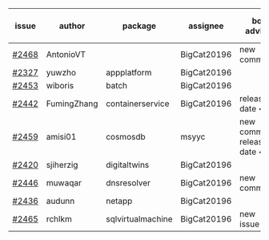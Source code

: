 | issue | author | package | assignee | bot advice | created date of issue | target release date | date from target |
| ------ | ------ | ------ | ------ | ------ | ------ | ------ | :-----: |
| [#2468](https://github.com/Azure/sdk-release-request/issues/2468) | AntonioVT |   | BigCat20196 | new comment.  <br> | 02-18 | 03-07 |   |
| [#2327](https://github.com/Azure/sdk-release-request/issues/2327) | yuwzho | appplatform | BigCat20196 |   | 12-22 | 01-17 |   |
| [#2453](https://github.com/Azure/sdk-release-request/issues/2453) | wiboris | batch | BigCat20196 |   | 02-16 | 03-02 |   |
| [#2442](https://github.com/Azure/sdk-release-request/issues/2442) | FumingZhang | containerservice | BigCat20196 |   release date < 2 ! <br> | 02-14 | 02-21 | 1 |
| [#2459](https://github.com/Azure/sdk-release-request/issues/2459) | amisi01 | cosmosdb | msyyc | new comment.  <br> release date < 2 ! <br> | 02-17 | 02-18 | -1 |
| [#2420](https://github.com/Azure/sdk-release-request/issues/2420) | sjiherzig | digitaltwins | BigCat20196 |   | 02-07 | 02-15 |   |
| [#2446](https://github.com/Azure/sdk-release-request/issues/2446) | muwaqar | dnsresolver | BigCat20196 | new comment.  <br> | 02-15 | 02-28 |   |
| [#2436](https://github.com/Azure/sdk-release-request/issues/2436) | audunn | netapp | BigCat20196 |   | 02-10 | 02-14 |   |
| [#2465](https://github.com/Azure/sdk-release-request/issues/2465) | rchlkm | sqlvirtualmachine | BigCat20196 | new issue ! <br> | 02-18 | 02-28 |   |
